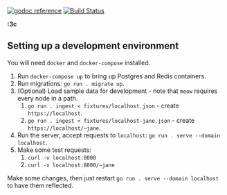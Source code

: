 [![godoc reference](https://godoc.org/github.com/meowpub/meow?status.svg)](https://godoc.org/github.com/meowpub/meow)
[![Build Status](https://travis-ci.org/meowpub/meow.svg?branch=master)](https://travis-ci.org/meowpub/meow)

**:3c**

Setting up a development environment
------------------------------------

You will need `docker` and `docker-compose` installed.

1. Run `docker-compose up` to bring up Postgres and Redis containers.
1. Run migrations: `go run . migrate up`.
1. (Optional) Load sample data for development - note that `meow` requires every node in a path.
   1. `go run . ingest < fixtures/localhost.json` - create `https://localhost`.
   1. `go run . ingest < fixtures/localhost-jane.json` - create `https://localhost/~jane`.
1. Run the server, accept requests to `localhost`: `go run . serve --domain localhost`.
1. Make some test requests:
   1. `curl -v localhost:8000`
   1. `curl -v localhost:8000/~jane`

Make some changes, then just restart `go run . serve --domain localhost` to have them reflected.
